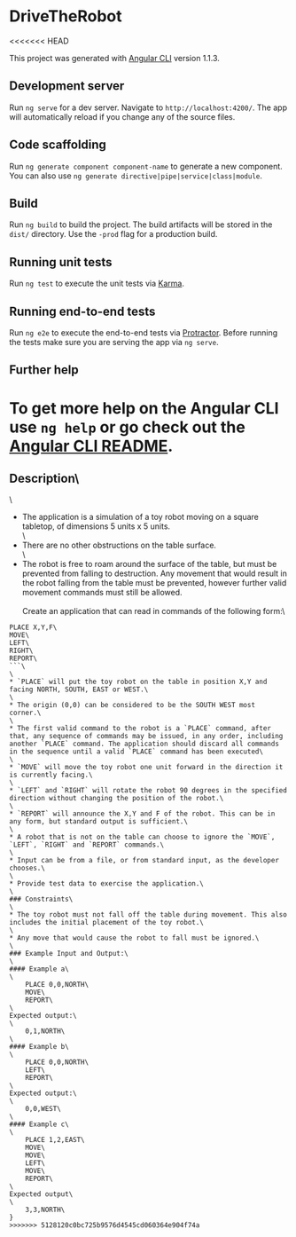 # DriveTheRobot
<<<<<<< HEAD

This project was generated with [Angular CLI](https://github.com/angular/angular-cli) version 1.1.3.

## Development server

Run `ng serve` for a dev server. Navigate to `http://localhost:4200/`. The app will automatically reload if you change any of the source files.

## Code scaffolding

Run `ng generate component component-name` to generate a new component. You can also use `ng generate directive|pipe|service|class|module`.

## Build

Run `ng build` to build the project. The build artifacts will be stored in the `dist/` directory. Use the `-prod` flag for a production build.

## Running unit tests

Run `ng test` to execute the unit tests via [Karma](https://karma-runner.github.io).

## Running end-to-end tests

Run `ng e2e` to execute the end-to-end tests via [Protractor](http://www.protractortest.org/).
Before running the tests make sure you are serving the app via `ng serve`.

## Further help

To get more help on the Angular CLI use `ng help` or go check out the [Angular CLI README](https://github.com/angular/angular-cli/blob/master/README.md).
=======
## Description\
\
* The application is a simulation of a toy robot moving on a square tabletop, of dimensions 5 units x 5 units.\
\
* There are no other obstructions on the table surface.\
\
* The robot is free to roam around the surface of the table, but must be prevented from falling to destruction. Any movement that would result in the robot falling from the table must be prevented, however further valid movement commands must still be allowed.\
\
Create an application that can read in commands of the following form:\
```\
PLACE X,Y,F\
MOVE\
LEFT\
RIGHT\
REPORT\
```\
\
* `PLACE` will put the toy robot on the table in position X,Y and facing NORTH, SOUTH, EAST or WEST.\
\
* The origin (0,0) can be considered to be the SOUTH WEST most corner.\
\
* The first valid command to the robot is a `PLACE` command, after that, any sequence of commands may be issued, in any order, including another `PLACE` command. The application should discard all commands in the sequence until a valid `PLACE` command has been executed\
\
* `MOVE` will move the toy robot one unit forward in the direction it is currently facing.\
\
* `LEFT` and `RIGHT` will rotate the robot 90 degrees in the specified direction without changing the position of the robot.\
\
* `REPORT` will announce the X,Y and F of the robot. This can be in any form, but standard output is sufficient.\
\
* A robot that is not on the table can choose to ignore the `MOVE`, `LEFT`, `RIGHT` and `REPORT` commands.\
\
* Input can be from a file, or from standard input, as the developer chooses.\
\
* Provide test data to exercise the application.\
\
### Constraints\
\
* The toy robot must not fall off the table during movement. This also includes the initial placement of the toy robot.\
\
* Any move that would cause the robot to fall must be ignored.\
\
### Example Input and Output:\
\
#### Example a\
\
    PLACE 0,0,NORTH\
    MOVE\
    REPORT\
\
Expected output:\
\
    0,1,NORTH\
\
#### Example b\
\
    PLACE 0,0,NORTH\
    LEFT\
    REPORT\
\
Expected output:\
\
    0,0,WEST\
\
#### Example c\
\
    PLACE 1,2,EAST\
    MOVE\
    MOVE\
    LEFT\
    MOVE\
    REPORT\
\
Expected output\
\
    3,3,NORTH\
}
>>>>>>> 5128120c0bc725b9576d4545cd060364e904f74a

